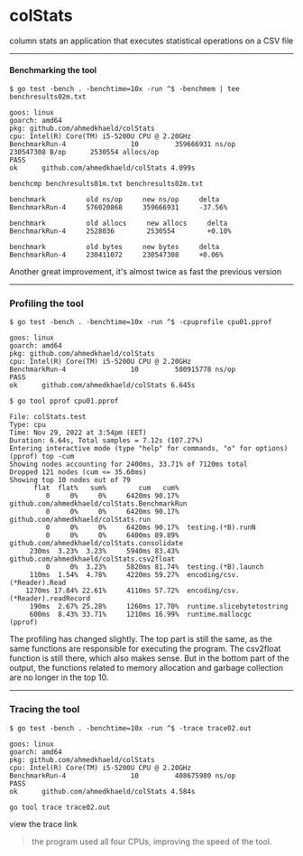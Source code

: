# colStats
column stats an application that executes
statistical operations on a CSV file

---
#### Benchmarking the tool
`$ go test -bench . -benchtime=10x -run ^$ -benchmem | tee benchresults02m.txt`
``` 
goos: linux
goarch: amd64
pkg: github.com/ahmedkhaeld/colStats
cpu: Intel(R) Core(TM) i5-5200U CPU @ 2.20GHz
BenchmarkRun-4                10         359666931 ns/op        230547308 B/op      2530554 allocs/op
PASS
ok      github.com/ahmedkhaeld/colStats 4.099s

```
`benchcmp benchresults01m.txt benchresults02m.txt`
``` 
benchmark          old ns/op     new ns/op     delta
BenchmarkRun-4     576020868     359666931     -37.56%

benchmark          old allocs     new allocs     delta
BenchmarkRun-4     2528036        2530554        +0.10%

benchmark          old bytes     new bytes     delta
BenchmarkRun-4     230411072     230547308     +0.06%
```
Another great improvement, it's almost twice as fast the previous version



---
### Profiling the tool
`$ go test -bench . -benchtime=10x -run ^$ -cpuprofile cpu01.pprof`
``` 
goos: linux
goarch: amd64
pkg: github.com/ahmedkhaeld/colStats
cpu: Intel(R) Core(TM) i5-5200U CPU @ 2.20GHz
BenchmarkRun-4                10         580915778 ns/op
PASS
ok      github.com/ahmedkhaeld/colStats 6.645s
```

`$ go tool pprof cpu01.pprof`
``` 
File: colStats.test
Type: cpu
Time: Nov 29, 2022 at 3:54pm (EET)
Duration: 6.64s, Total samples = 7.12s (107.27%)
Entering interactive mode (type "help" for commands, "o" for options)
(pprof) top -cum
Showing nodes accounting for 2400ms, 33.71% of 7120ms total
Dropped 121 nodes (cum <= 35.60ms)
Showing top 10 nodes out of 79
      flat  flat%   sum%        cum   cum%
         0     0%     0%     6420ms 90.17%  github.com/ahmedkhaeld/colStats.BenchmarkRun
         0     0%     0%     6420ms 90.17%  github.com/ahmedkhaeld/colStats.run
         0     0%     0%     6420ms 90.17%  testing.(*B).runN
         0     0%     0%     6400ms 89.89%  github.com/ahmedkhaeld/colStats.consolidate
     230ms  3.23%  3.23%     5940ms 83.43%  github.com/ahmedkhaeld/colStats.csv2float
         0     0%  3.23%     5820ms 81.74%  testing.(*B).launch
     110ms  1.54%  4.78%     4220ms 59.27%  encoding/csv.(*Reader).Read
    1270ms 17.84% 22.61%     4110ms 57.72%  encoding/csv.(*Reader).readRecord
     190ms  2.67% 25.28%     1260ms 17.70%  runtime.slicebytetostring
     600ms  8.43% 33.71%     1210ms 16.99%  runtime.mallocgc
(pprof) 

```
The profiling has changed slightly. The top part is still the same, as the same functions are responsible for executing the program. The csv2float function is still there, which also makes sense. But in the bottom part of the output, the functions related to memory allocation and garbage collection are no longer in the top 10. 

---
### Tracing the tool
`$ go test -bench . -benchtime=10x -run ^$ -trace trace02.out`
```
goos: linux
goarch: amd64
pkg: github.com/ahmedkhaeld/colStats
cpu: Intel(R) Core(TM) i5-5200U CPU @ 2.20GHz
BenchmarkRun-4                10         408675980 ns/op
PASS
ok      github.com/ahmedkhaeld/colStats 4.584s
```
`go tool trace trace02.out`

view the trace link
>the program used all four CPUs, improving the speed of the tool. 